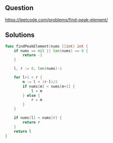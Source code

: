 ## Question

https://leetcode.com/problems/find-peak-element/

## Solutions

```go
func findPeakElement(nums []int) int {
	if nums == nil || len(nums) == 0 {
		return -1
	}

	l, r := 0, len(nums)-1

	for l+1 < r {
		m := l + (r-l)/2
		if nums[m] < nums[m+1] {
			l = m
		} else {
			r = m
		}
	}

	if nums[l] < nums[r] {
		return r
	}
	return l
}
```
